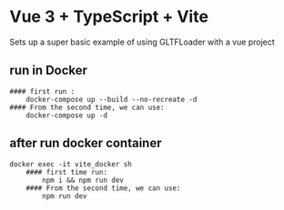 # Vue 3 + TypeScript + Vite

Sets up a super basic example of using GLTFLoader with a vue project

## run in Docker
    #### first run : 
        docker-compose up --build --no-recreate -d
    #### From the second time, we can use:
        docker-compose up -d
## after run docker container
    docker exec -it vite_docker sh
        #### first time run:
            npm i && npm run dev
        #### From the second time, we can use:
            npm run dev